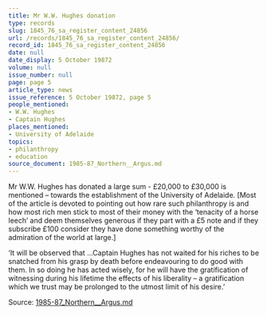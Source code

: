 ```yaml
---
title: Mr W.W. Hughes donation
type: records
slug: 1845_76_sa_register_content_24856
url: /records/1845_76_sa_register_content_24856/
record_id: 1845_76_sa_register_content_24856
date: null
date_display: 5 October 19872
volume: null
issue_number: null
page: page 5
article_type: news
issue_reference: 5 October 19872, page 5
people_mentioned:
- W.W. Hughes
- Captain Hughes
places_mentioned:
- University of Adelaide
topics:
- philanthropy
- education
source_document: 1985-87_Northern__Argus.md
---
```


Mr W.W. Hughes has donated a large sum - £20,000 to £30,000 is mentioned – towards the establishment of the University of Adelaide.  [Most of the article is devoted to pointing out how rare such philanthropy is and how most rich men stick to most of their money with the ‘tenacity of a horse leech’ and deem themselves generous if they part with a £5 note and if they subscribe £100 consider they have done something worthy of the admiration of the world at large.]

‘It will be observed that …Captain Hughes has not waited for his riches to be snatched from his grasp by death before endeavouring to do good with them.  In so doing he has acted wisely, for he will have the gratification of witnessing during his lifetime the effects of his liberality – a gratification which we trust may be prolonged to the utmost limit of his desire.’

Source: [1985-87_Northern__Argus.md](/downloads/markdown/1985-87_Northern__Argus.md)

